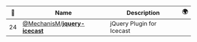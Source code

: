 |:star2: | Name | Description | 🌍|
|---|---|---|---|
|24|[@MechanisM](https://github.com/MechanisM)/[**jquery-icecast**](https://github.com/MechanisM/jquery-icecast)|jQuery Plugin for Icecast||

